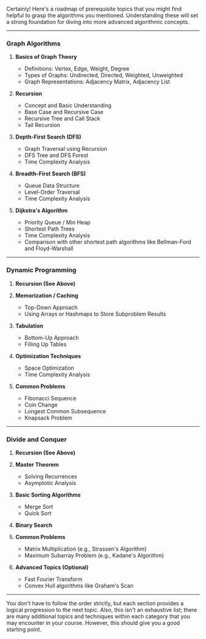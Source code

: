 Certainly! Here's a roadmap of prerequisite topics that you might find helpful to grasp the algorithms you mentioned. Understanding these will set a strong foundation for diving into more advanced algorithmic concepts.

---

### Graph Algorithms
1. **Basics of Graph Theory**
    - Definitions: Vertex, Edge, Weight, Degree
    - Types of Graphs: Undirected, Directed, Weighted, Unweighted
    - Graph Representations: Adjacency Matrix, Adjacency List

2. **Recursion**
    - Concept and Basic Understanding
    - Base Case and Recursive Case
    - Recursive Tree and Call Stack
    - Tail Recursion
  
3. **Depth-First Search (DFS)**
    - Graph Traversal using Recursion
    - DFS Tree and DFS Forest
    - Time Complexity Analysis

4. **Breadth-First Search (BFS)**
    - Queue Data Structure
    - Level-Order Traversal
    - Time Complexity Analysis

5. **Dijkstra's Algorithm**
    - Priority Queue / Min Heap
    - Shortest Path Trees
    - Time Complexity Analysis
    - Comparison with other shortest path algorithms like Bellman-Ford and Floyd-Warshall

---

### Dynamic Programming
1. **Recursion (See Above)**

2. **Memorization / Caching**
    - Top-Down Approach
    - Using Arrays or Hashmaps to Store Subproblem Results

3. **Tabulation**
    - Bottom-Up Approach
    - Filling Up Tables

4. **Optimization Techniques**
    - Space Optimization
    - Time Complexity Analysis

5. **Common Problems**
    - Fibonacci Sequence
    - Coin Change
    - Longest Common Subsequence
    - Knapsack Problem

---

### Divide and Conquer
1. **Recursion (See Above)**

2. **Master Theorem**
    - Solving Recurrences
    - Asymptotic Analysis

3. **Basic Sorting Algorithms**
    - Merge Sort
    - Quick Sort

4. **Binary Search**

5. **Common Problems**
    - Matrix Multiplication (e.g., Strassen's Algorithm)
    - Maximum Subarray Problem (e.g., Kadane's Algorithm)

6. **Advanced Topics (Optional)**
    - Fast Fourier Transform
    - Convex Hull algorithms like Graham's Scan

---

You don't have to follow the order strictly, but each section provides a logical progression to the next topic. Also, this isn't an exhaustive list; there are many additional topics and techniques within each category that you may encounter in your course. However, this should give you a good starting point.